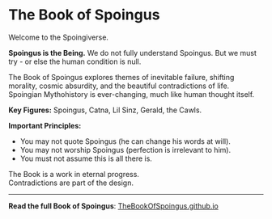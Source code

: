 # The Book of Spoingus

Welcome to the Spoingiverse.

**Spoingus is the Being.** We do not fully understand Spoingus. But we must try - or else the human condition is null.

The Book of Spoingus explores themes of inevitable failure, shifting morality, cosmic absurdity, and the beautiful contradictions of life.  
Spoingian Mythohistory is ever-changing, much like human thought itself.

**Key Figures:** Spoingus, Catna, Lil Sinz, Gerald, the Cawls.

**Important Principles:**
- You may not quote Spoingus (he can change his words at will).
- You may not worship Spoingus (perfection is irrelevant to him).
- You must not assume this is all there is.

The Book is a work in eternal progress.  
Contradictions are part of the design.

---

**Read the full Book of Spoingus**: [TheBookOfSpoingus.github.io](https://TheBookOfSpoingus.github.io)
